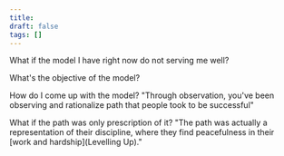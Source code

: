 ```yaml
---
title: 
draft: false
tags: []
---
```

 
What if the model I have right now do not serving me well?

What's the objective of the model?

How do I come up with the model? 
	"Through observation, you've been observing and rationalize path that people took to be successful"

What if the path was only prescription of it?
	"The path was actually a representation of their discipline, where they find peacefulness in their [work and hardship](Levelling Up)."
